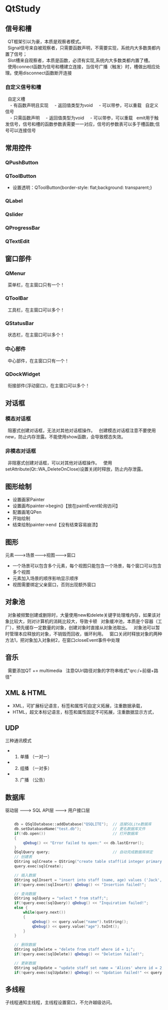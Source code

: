 # QtStudy
## 信号和槽
&nbsp;&nbsp;QT框架引以为豪，本质是观察者模式。<br>
&nbsp;&nbsp;Signal信号来自被观察者，只需要函数声明，不需要实现，系统内大多数类都内置了信号；<br>
&nbsp;&nbsp;Slot槽来自观察者，本质是函数，必须有实现,系统内大多数类都内置了槽。<br>
&nbsp;&nbsp;使用connect函数为信号和槽建立连接，当信号广播（触发）时，槽做出相应处理。使用disconnect函数断开连接<br>
### 自定义信号和槽
&nbsp;&nbsp;自定义槽<br>
&nbsp;&nbsp;&nbsp;&nbsp;- 有函数声明且实现
&nbsp;&nbsp;&nbsp;&nbsp;- 返回值类型为void
&nbsp;&nbsp;&nbsp;&nbsp;- 可以带参，可以重载
&nbsp;&nbsp;自定义信号<br>
&nbsp;&nbsp;&nbsp;&nbsp;- 只需函数声明
&nbsp;&nbsp;&nbsp;&nbsp;- 返回值类型为void
&nbsp;&nbsp;&nbsp;&nbsp;- 可以带参，可以重载
&nbsp;&nbsp;emit用于触发信号，信号和槽的函数参数表需要一一对应，信号的参数表可以多于槽函数;信号可以连接信号<br>
## 常用控件
### QPushButton
### QToolButton
- 设置透明：QToolButton{border-style: flat;background: transparent;}
### QLabel
### Qslider
### QProgressBar
### QTextEdit
## 窗口部件
### QMenur
&nbsp;&nbsp;菜单栏，在主窗口只有一个！
### QToolBar
&nbsp;&nbsp;工具栏，在主窗口可以多个！
### QStatusBar
&nbsp;&nbsp;状态栏，在主窗口可以多个！
### 中心部件
&nbsp;&nbsp;中心部件，在主窗口只有一个！
### QDockWidget
&nbsp;&nbsp;衔接部件(浮动窗口)，在主窗口可以多个！
## 对话框
### 模态对话框
&nbsp;&nbsp;阻塞式创建对话框，无法对其他对话框操作。
&nbsp;&nbsp;创建模态对话框注意不要使用new，防止内存泄露。不能使用show函数，会导致模态失效。
### 非模态对话框
&nbsp;&nbsp;非阻塞式创建对话框，可以对其他对话框操作。
&nbsp;&nbsp;使用setAttribute(Qt::WA_DeleteOnClose)设置关闭时释放，防止内存泄露。
## 图形绘制
- 设置画家Painter
- 设置画布painter->begin()【放在paintEvent轮询访问】
- 配置画笔QPen
- 开始绘制
- 结束绘制painter->end【没有结束容易崩溃】<br>
## 图形
元素--->场景--->视图--->窗口
- 一个场景可以包含多个元素，每个视图只能包含一个场景，每个窗口可以包含多个视图
- 元素加入场景的顺序影响显示顺序
- 视图需要绑定父亲窗口，否则出现额外窗口
## 对象池
&nbsp;&nbsp;对象被频繁创建或删除时，大量使用new和delete关键字处理堆内存，如果该对象比较大，则对计算机的消耗比较大，导致卡顿
&nbsp;&nbsp;对象缓冲池，本质是个容器（工厂），预先缓存一定数量的对象，创建对象时直接从对象池取出。
&nbsp;&nbsp;对象池可以暂时管理本应释放的对象，不销毁而回收，循环利用。
&nbsp;&nbsp;窗口关闭时释放对象的两种方法1，把对象加入对象树2，在窗口closeEvent事件中处理

## 音乐
&nbsp;&nbsp;需要添加QT += multimedia
&nbsp;&nbsp;注意QUrl路径对象的字符串格式"qrc:/+前缀+路径"
## XML & HTML
- XML，可扩展标记语言，标签和属性可自定义拓展，注重数据承载，
- HTML，超文本标记语言，标签和属性固定不可拓展，注重数据显示方式，
## UDP
三种通讯模式
- 1. 单播 （一对一）
- 2. 组播 （一对多）
- 3. 广播 （公告）
## 数据库
驱动层 ---> SQL API层 ---> 用户接口层
```c++

    db = QSqlDatabase::addDatabase("QSQLITE");  // 连接SQLite数据库
    db.setDatabaseName("test.db");              // 更名数据库文件
    if(!db.open())                              // 打开数据库
    {
        qDebug() << "Error failed to open:" << db.lastError();
    }
    QSqlQuery query;                            // 自动完成数据库绑定
    // 创建表
    QString sqlCreate = QString("create table staff(id integer primary key autoincrement, name varchar(20), age int);");
    query.exec(sqlCreate);

    // 插入数据
    QString sqlInsert = "insert into staff (name, age) values ('Jack', 20);";
    if(!query.exec(sqlInsert)) qDebug() << "Insertion failed!";

    // 查询数据
    QString sqlQuery = "select * from staff;";
    if(!query.exec(sqlQuery)) qDebug() << "Inquiration failed!";
    else {
        while(query.next())
        {
            qDebug() << query.value("name").toString();
            qDebug() << query.value("age").toInt();
        }
    }

    // 删除数据
    QString sqlDelete = "delete from staff where id = 1;";
    if(!query.exec(sqlDelete)) qDebug() << "Deletion failed!";

    // 更新数据
    QString sqlUpdate = "update staff set name = 'Alices' where id = 2;";
    if(!query.exec(sqlUpdate)) qDebug() << "Updation failed!" << query.lastError();

```
## 多线程
子线程通知主线程，主线程设置窗口，不允许越级访问。<br>
